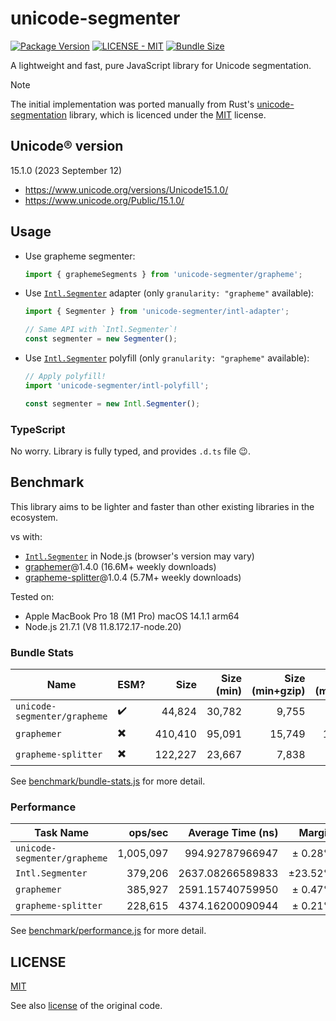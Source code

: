 # unicode-segmenter
[![Package Version](https://img.shields.io/npm/v/unicode-segmenter)](https://npm.im/unicode-segmenter)
[![LICENSE - MIT](https://img.shields.io/github/license/cometkim/unicode-segmenter)](#license)
[![Bundle Size](https://img.shields.io/bundlephobia/minzip/unicode-segmenter)](https://bundlephobia.com/package/unicode-segmenter)

A lightweight and fast, pure JavaScript library for Unicode segmentation.

> [!NOTE]
> The initial implementation was ported manually from Rust's [unicode-segmentation] library, which is licenced under the [MIT](licenses/unicode-segmentation_MIT.txt) license.

## Unicode® version

15.1.0 (2023 September 12)

- https://www.unicode.org/versions/Unicode15.1.0/
- https://www.unicode.org/Public/15.1.0/

## Usage

- Use grapheme segmenter:
  ```js
  import { graphemeSegments } from 'unicode-segmenter/grapheme';
  ```

- Use [`Intl.Segmenter`] adapter (only `granularity: "grapheme"` available):
  ```js
  import { Segmenter } from 'unicode-segmenter/intl-adapter';

  // Same API with `Intl.Segmenter`!
  const segmenter = new Segmenter();
  ```

- Use [`Intl.Segmenter`] polyfill (only `granularity: "grapheme"` available):
  ```js
  // Apply polyfill!
  import 'unicode-segmenter/intl-polyfill';

  const segmenter = new Intl.Segmenter();
  ```

### TypeScript

No worry. Library is fully typed, and provides `.d.ts` file 😉.

## Benchmark

This library aims to be lighter and faster than other existing libraries in the ecosystem.

vs with:
- [`Intl.Segmenter`] in Node.js (browser's version may vary)
- [graphemer]@1.4.0 (16.6M+ weekly downloads)
- [grapheme-splitter]@1.0.4 (5.7M+ weekly downloads)

Tested on:
- Apple MacBook Pro 18 (M1 Pro) macOS 14.1.1 arm64
- Node.js 21.7.1 (V8 11.8.172.17-node.20)

### Bundle Stats

| Name                         | ESM? | Size    | Size (min)       | Size (min+gzip)  | Size (min+br)    |
|------------------------------|------|--------:|-----------------:|-----------------:|-----------------:|
| `unicode-segmenter/grapheme` |    ✔️ |  44,824 |           30,782 |            9,755 |            5,922 |
| `graphemer`                  |    ✖️ ️| 410,410 |           95,091 |           15,749 |           10,674 |
| `grapheme-splitter`          |    ✖️ | 122,227 |           23,667 |            7,838 |            4,846 |

See [benchmark/bundle-stats.js](benchmark/bundle-stats.js) for more detail.

### Performance

| Task Name                    | ops/sec   | Average Time (ns) |  Margin |  Samples |
|------------------------------|----------:|------------------:|--------:|---------:|
| `unicode-segmenter/grapheme` | 1,005,097 |   994.92787966947 | ± 0.28% |  502,549 |
| `Intl.Segmenter`             |   379,206 |  2637.08266589833 | ±23.52% |  197,772 |
| `graphemer`                  |   385,927 |  2591.15740759950 | ± 0.47% |  192,964 |
| `grapheme-splitter`          |   228,615 |  4374.16200090944 | ± 0.21% |  114,308 |

See [benchmark/performance.js](benchmark/performance.js) for more detail.

## LICENSE

[MIT](LICENSE)

See also [license](licenses/unicode_segmentation-MIT.txt) of the original code.

[unicode-segmentation]: https://github.com/unicode-rs/unicode-segmentation
[`Intl.Segmenter`]: https://developer.mozilla.org/en-US/docs/Web/JavaScript/Reference/Global_Objects/Intl/Segmenter
[graphemer]: https://github.com/flmnt/graphemer
[grapheme-splitter]: https://github.com/orling/grapheme-splitter
